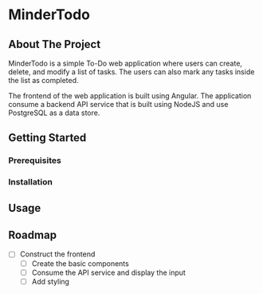 # MinderTodo

## About The Project

MinderTodo is a simple To-Do web application where users can create, delete, and modify a list of tasks. The users can also
mark any tasks inside the list as completed.


The frontend of the web application is built using Angular. The application consume a backend API service that is built using NodeJS and use PostgreSQL as a data store.


## Getting Started

### Prerequisites

### Installation

## Usage

## Roadmap

- [ ] Construct the frontend
  - [ ] Create the basic components
  - [ ] Consume the API service and display the input
  - [ ] Add styling
